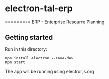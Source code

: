 # electron-tal-erp
=========
ERP - Enterprise Resource Planning


Getting started
---------------

Run in this directory:
```
npm install electron --save-dev
npm start

```


The app will be running using electronjs.org 
